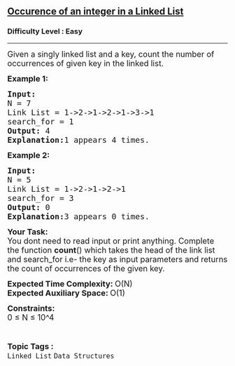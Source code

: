 <h2><a href="https://practice.geeksforgeeks.org/problems/occurence-of-an-integer-in-a-linked-list/1?page=2&difficulty[]=-2&difficulty[]=-1&difficulty[]=0&status[]=unsolved&category[]=Linked%20List&sortBy=submissions">Occurence of an integer in a Linked List</a></h2><h3>Difficulty Level : Easy</h3><hr><div class="problems_problem_content__Xm_eO"><p><span style="font-size:18px">Given a singly linked list and a key, count the number of occurrences of given key in the linked list.</span></p>

<p><strong><span style="font-size:18px">Example 1:</span></strong></p>

<pre><span style="font-size:18px"><strong>Input:</strong>
N = 7
Link List = 1-&gt;2-&gt;1-&gt;2-&gt;1-&gt;3-&gt;1
search_for = 1
<strong>Output: </strong>4
<strong>Explanation:</strong>1 appears 4 times.</span>
</pre>

<p><strong><span style="font-size:18px">Example 2:</span></strong></p>

<pre><span style="font-size:18px"><strong>Input:</strong>
N = 5
Link List = 1-&gt;2-&gt;1-&gt;2-&gt;1
search_for = 3
<strong>Output: </strong>0
<strong>Explanation:</strong>3 appears 0 times.</span></pre>

<div><strong><span style="font-size:18px">Your Task</span></strong><strong><span style="font-size:18px">:</span></strong></div>

<div><span style="font-size:18px">You dont need to read input or print anything. Complete the function <strong>count</strong>() which takes the head of the link list and search_for i.e- the key as input parameters and returns the count of occurrences of the given key.</span></div>

<p><span style="font-size:18px"><strong>Expected Time Complexity: </strong>O(N)<br>
<strong>Expected Auxiliary Space: </strong>O(1)</span></p>

<p><span style="font-size:18px"><strong>Constraints:</strong><br>
0 ≤ N&nbsp;≤ 10^4</span></p>
</div><br><p><span style=font-size:18px><strong>Topic Tags : </strong><br><code>Linked List</code>&nbsp;<code>Data Structures</code>&nbsp;